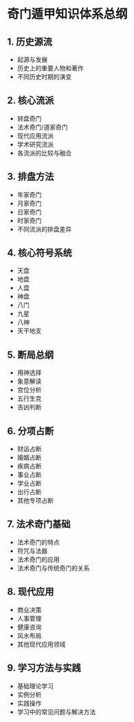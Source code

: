 # 奇门遁甲知识体系总纲

## 1. 历史源流
- 起源与发展
- 历史上的重要人物和著作
- 不同历史时期的演变

## 2. 核心流派
- 转盘奇门
- 法术奇门/道家奇门
- 现代应用流派
- 学术研究流派
- 各流派的比较与融合

## 3. 排盘方法
- 年家奇门
- 月家奇门
- 日家奇门
- 时家奇门
- 不同流派的排盘差异

## 4. 核心符号系统
- 天盘
- 地盘
- 人盘
- 神盘
- 八门
- 九星
- 八神
- 天干地支

## 5. 断局总纲
- 用神选择
- 象意解读
- 宫位分析
- 五行生克
- 吉凶判断

## 6. 分项占断
- 财运占断
- 婚姻占断
- 疾病占断
- 事业占断
- 学业占断
- 出行占断
- 其他专项占断

## 7. 法术奇门基础
- 法术奇门的特点
- 符咒与法器
- 法术奇门的应用
- 法术奇门与传统奇门的关系

## 8. 现代应用
- 商业决策
- 人事管理
- 健康咨询
- 风水布局
- 其他现代应用领域

## 9. 学习方法与实践
- 基础理论学习
- 实例分析
- 实践操作
- 学习中的常见问题与解决方法